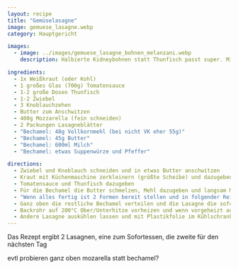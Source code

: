 ```yaml
---
layout: recipe
title: "Gemüselasagne"
image: gemuese_lasagne.webp
category: Hauptgericht

images:
  - image: ../images/gemuese_lasagne_bohnen_melanzani.webp
    description: Halbierte Kidneybohnen statt Thunfisch passt super. Mit dem Messer geschnittene Melanzani in Scheiben geschlichtet war zu Kaugummiartig (speziell am Folgetag). Entweder direkt in Sauce würfeln oder nicht nehmen

ingredients:
  - 1x Weißkraut (oder Kohl)
  - 1 großes Glas (700g) Tomatensauce
  - 1-2 große Dosen Thunfisch
  - 1-2 Zwiebel
  - 3 Knoblauchzehen
  - Butter zum Anschwitzen
  - 400g Mozzarella (fein schneiden)
  - 2 Packungen Lasagneblätter
  - "Bechamel: 48g Vollkornmehl (bei nicht VK eher 55g)"
  - "Bechamel: 45g Butter"
  - "Bechamel: 600ml Milch"
  - "Bechamel: etwas Suppenwürze und Pfeffer"

directions:
  - Zwiebel und Knoblauch schneiden und in etwas Butter anschwitzen
  - Kraut mit Küchenmaschine zerkleinern (größte Scheibe) und dazugeben
  - Tomatensauce und Thunfisch dazugeben
  - Für die Bechamel die Butter schmelzen, Mehl dazugeben und langsam Milch dazugießen während ständig umgerührt wird
  - "Wenn alles fertig ist 2 Formen bereit stellen und in folgender Reihenfolge schlichten: unten Bechamel, Lasagneblätter, Tomatensauce, Mozzarella, Lasagneblätter, Bechamel, Tomatensauce, ..."
  - Ganz oben die restliche Bechamel verteilen und die Lasagne die sofort gegessen wird mit Alufolie bedecken (spiegelnde Seite nach oben)
  - Backrohr auf 200°C Ober/Unterhitze vorheizen und wenn vorgeheizt auf Unterhitze ändern und 10min ins Rohr stellen (2. Schiene von unten), danach auf Ober/Unterhitze ändern und nochmal 20min ins Rohr geben
  - Andere Lasagne auskühlen lassen und mit Plastikfolie im Kühlschrank aufheben. Am Folgetag für 30min Ober/Unterhitze ins Backrohr gegeben werden (weil sie oben sowieso flüssiger ist)
---
```


Das Rezept ergibt 2 Lasagnen, eine zum Sofortessen, die zweite für den nächsten Tag

evtl probieren ganz oben mozarella statt bechamel?

